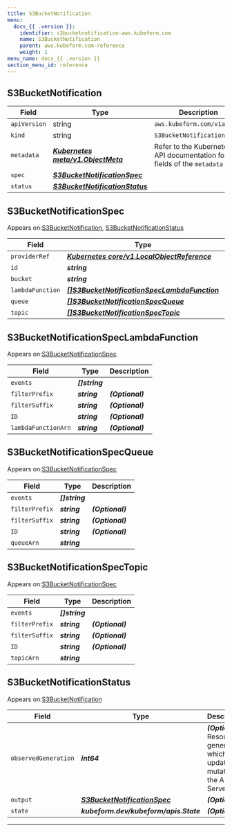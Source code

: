 ```yaml
---
title: S3BucketNotification
menu:
  docs_{{ .version }}:
    identifier: s3bucketnotification-aws.kubeform.com
    name: S3BucketNotification
    parent: aws.kubeform.com-reference
    weight: 1
menu_name: docs_{{ .version }}
section_menu_id: reference
---
```


## S3BucketNotification
| Field | Type | Description |
| ------ | ----- | ----------- |
| `apiVersion` | string | `aws.kubeform.com/v1alpha1` |
|    `kind` | string | `S3BucketNotification` |
| `metadata` | ***[Kubernetes meta/v1.ObjectMeta](https://kubernetes.io/docs/reference/generated/kubernetes-api/v1.13/#objectmeta-v1-meta)***|Refer to the Kubernetes API documentation for the fields of the `metadata` field.|
| `spec` | ***[S3BucketNotificationSpec](#s3bucketnotificationspec)***||
| `status` | ***[S3BucketNotificationStatus](#s3bucketnotificationstatus)***||
## S3BucketNotificationSpec

Appears on:[S3BucketNotification](#s3bucketnotification), [S3BucketNotificationStatus](#s3bucketnotificationstatus)

| Field | Type | Description |
| ------ | ----- | ----------- |
| `providerRef` | ***[Kubernetes core/v1.LocalObjectReference](https://kubernetes.io/docs/reference/generated/kubernetes-api/v1.13/#localobjectreference-v1-core)***||
| `id` | ***string***||
| `bucket` | ***string***||
| `lambdaFunction` | ***[[]S3BucketNotificationSpecLambdaFunction](#s3bucketnotificationspeclambdafunction)***| ***(Optional)*** |
| `queue` | ***[[]S3BucketNotificationSpecQueue](#s3bucketnotificationspecqueue)***| ***(Optional)*** |
| `topic` | ***[[]S3BucketNotificationSpecTopic](#s3bucketnotificationspectopic)***| ***(Optional)*** |
## S3BucketNotificationSpecLambdaFunction

Appears on:[S3BucketNotificationSpec](#s3bucketnotificationspec)

| Field | Type | Description |
| ------ | ----- | ----------- |
| `events` | ***[]string***||
| `filterPrefix` | ***string***| ***(Optional)*** |
| `filterSuffix` | ***string***| ***(Optional)*** |
| `ID` | ***string***| ***(Optional)*** |
| `lambdaFunctionArn` | ***string***| ***(Optional)*** |
## S3BucketNotificationSpecQueue

Appears on:[S3BucketNotificationSpec](#s3bucketnotificationspec)

| Field | Type | Description |
| ------ | ----- | ----------- |
| `events` | ***[]string***||
| `filterPrefix` | ***string***| ***(Optional)*** |
| `filterSuffix` | ***string***| ***(Optional)*** |
| `ID` | ***string***| ***(Optional)*** |
| `queueArn` | ***string***||
## S3BucketNotificationSpecTopic

Appears on:[S3BucketNotificationSpec](#s3bucketnotificationspec)

| Field | Type | Description |
| ------ | ----- | ----------- |
| `events` | ***[]string***||
| `filterPrefix` | ***string***| ***(Optional)*** |
| `filterSuffix` | ***string***| ***(Optional)*** |
| `ID` | ***string***| ***(Optional)*** |
| `topicArn` | ***string***||
## S3BucketNotificationStatus

Appears on:[S3BucketNotification](#s3bucketnotification)

| Field | Type | Description |
| ------ | ----- | ----------- |
| `observedGeneration` | ***int64***| ***(Optional)*** Resource generation, which is updated on mutation by the API Server.|
| `output` | ***[S3BucketNotificationSpec](#s3bucketnotificationspec)***| ***(Optional)*** |
| `state` | ***kubeform.dev/kubeform/apis.State***| ***(Optional)*** |
---
